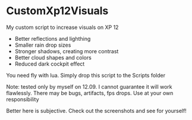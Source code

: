# CustomXp12Visuals

My custom script to increase visuals on XP 12

 - Better reflections and lighthing
 - Smaller rain drop sizes
 - Stronger shadows, creating more contrast
 - Better cloud shapes and colors
 - Reduced dark cockpit effect

 You need fly with lua. Simply drop this script to the Scripts folder

 Note: tested only by myself on 12.09. I cannot guarantee it will work flawlessly. There may be bugs, artifacts, fps drops. Use at your own responsibility

 Better here is subjective. Check out the screenshots and see for yourself!

